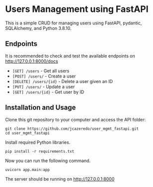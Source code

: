 # Users Management using FastAPI

This is a simple CRUD for managing users using FastAPI, pydantic, SQLAlchemy, and Python 3.8.10.

## Endpoints

It is recommended to check and test the available endpoints on http://127.0.0.1:8000/docs

- ``[GET] /users`` - Get all users
- ``[POST] /users/`` - Create a user
- ``[DELETE] /users/{id}`` - Delete a user given an ID
- ``[PUT] /users/`` - Update a user
- ``[GET] /users/{id}`` - Get user by ID

## Installation and Usage
Clone this git repository to your computer and access the API folder:

```
git clone https://github.com/jcazeredo/user_mgmt_fastapi.git
cd user_mgmt_fastapi
```

Install required Python libraries.
```
pip install -r requirements.txt
```

Now you can run the following command.
```
uvicorn app.main:app
```
The server should be running on http://127.0.0.1:8000